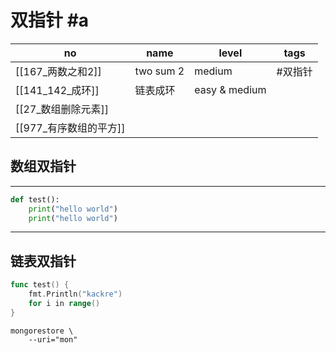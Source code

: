 # 双指针 #a

| no                  | name      | level         | tags           |
| ------------------- | --------- | ------------- | -------------- |
| [[167_两数之和2]]   | two sum 2 | medium        | #双指针 |
| [[141_142_成环]]    | 链表成环  | easy & medium |                |
| [[27_数组删除元素]] |           |               |                |
| [[977_有序数组的平方]]                    |           |               |                |


## 数组双指针

---
```python
def test():
	print("hello world")
	print("hello world")
```

---
## 链表双指针

```go
func test() {
	fmt.Println("kackre")
	for i in range()
}
```

```Shell
mongorestore \
	--uri="mon"
```
